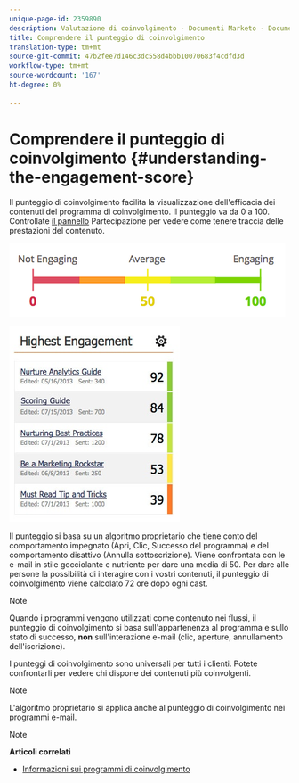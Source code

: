 ```yaml
---
unique-page-id: 2359890
description: Valutazione di coinvolgimento - Documenti Marketo - Documentazione del prodotto
title: Comprendere il punteggio di coinvolgimento
translation-type: tm+mt
source-git-commit: 47b2fee7d146c3dc558d4bbb10070683f4cdfd3d
workflow-type: tm+mt
source-wordcount: '167'
ht-degree: 0%

---
```



# Comprendere il punteggio di coinvolgimento {#understanding-the-engagement-score}

Il punteggio di coinvolgimento facilita la visualizzazione dell&#39;efficacia dei contenuti del programma di coinvolgimento. Il punteggio va da 0 a 100. Controllate [il pannello](the-engagement-dashboard.md) Partecipazione per vedere come tenere traccia delle prestazioni del contenuto.

![](assets/image2014-9-25-16-3a24-3a54.png)

![](assets/highestengagementwidget.jpg)

Il punteggio si basa su un algoritmo proprietario che tiene conto del comportamento impegnato (Apri, Clic, Successo del programma) e del comportamento disattivo (Annulla sottoscrizione). Viene confrontata con le e-mail in stile gocciolante e nutriente per dare una media di 50. Per dare alle persone la possibilità di interagire con i vostri contenuti, il punteggio di coinvolgimento viene calcolato 72 ore dopo ogni cast.

>[!NOTE]
>
>Quando i programmi vengono utilizzati come contenuto nei flussi, il punteggio di coinvolgimento si basa sull&#39;appartenenza al programma e sullo stato di successo, **non** sull&#39;interazione e-mail (clic, aperture, annullamento dell&#39;iscrizione).

I punteggi di coinvolgimento sono universali per tutti i clienti. Potete confrontarli per vedere chi dispone dei contenuti più coinvolgenti.

>[!NOTE]
>
>L&#39;algoritmo proprietario si applica anche al punteggio di coinvolgimento nei programmi e-mail.

>[!NOTE]
>
>**Articoli correlati**
>
>* [Informazioni sui programmi di coinvolgimento](../../../../product-docs/email-marketing/drip-nurturing/creating-an-engagement-program/understanding-engagement-programs.md)

>



